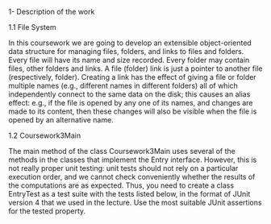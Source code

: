 1- Description of the work

1.1 File System

In this coursework we are going to develop an extensible object-oriented data structure for
managing files, folders, and links to files and folders. Every file will have its name and size
recorded. Every folder may contain files, other folders and links. A  file (folder) link is just a
pointer to another file (respectively, folder). Creating a link has the effect of giving a file or
folder multiple names (e.g., different names in different folders) all of which independently
connect to the same data on the disk; this causes an alias effect: e.g., if the file is opened
by any one of its names, and changes are made to its content, then these changes will also
be visible when the file is opened by an alternative name.

1.2  Coursework3Main

The main method of the class Coursework3Main uses several of the methods in the classes
that implement the Entry interface. However, this is not really proper unit testing: unit
tests should not rely on a particular execution order, and we cannot check conveniently
whether the results of the computations are as expected.
Thus, you need to create a class EntryTest as a test suite with the tests listed below,
in the format of JUnit version 4 that we used in the lecture. Use the most suitable JUnit
assertions for the tested property.

